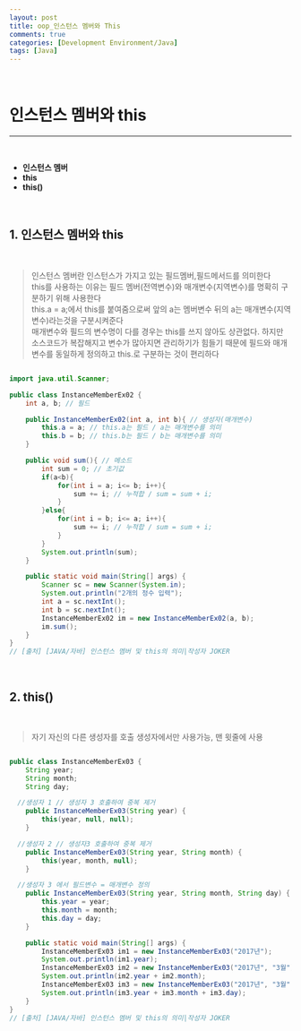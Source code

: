 ```yaml
---
layout: post
title: oop_인스턴스 멤버와 This
comments: true
categories: [Development Environment/Java]
tags: [Java]
---
```


<br>

# 인스턴스 멤버와 this
---

<br>

* __인스턴스 멤버__
* __this__
* __this()__

<br>

## 1. 인스턴스 멤버와 this

<br>

> 인스턴스 멤버란 인스턴스가 가지고 있는 필드멤버,필드메서드를 의미한다 <br> this를 사용하는 이유는 필드 멤버(전역변수)와 매개변수(지역변수)를 명확히 구분하기 위해 사용한다 <br> this.a = a;에서 this를 붙여줌으로써 앞의 a는 멤버변수 뒤의 a는 매개변수(지역변수)라는것을 구분시켜준다 <br>매개변수와 필드의 변수명이 다를 경우는 this를 쓰지 않아도 상관없다. 하지만 소스코드가 복잡해지고 변수가 많아지면 관리하기가 힘들기 때문에 필드와 매개변수를 동일하게 정의하고 this.로 구분하는 것이 편리하다<br>
<!-- [출처] [JAVA/자바] 인스턴스 멤버 및 this의 의미|작성자 JOKER -->

```java

import java.util.Scanner;

public class InstanceMemberEx02 {
	int a, b; // 필드

	public InstanceMemberEx02(int a, int b){ // 생성자(매개변수)
		this.a = a; // this.a는 필드 / a는 매개변수를 의미
		this.b = b; // this.b는 필드 / b는 매개변수를 의미
	}

	public void sum(){ // 메소드
		int sum = 0; // 초기값
		if(a<b){
			for(int i = a; i<= b; i++){
				sum += i; // 누적합 / sum = sum + i;
			}
		}else{
			for(int i = b; i<= a; i++){
				sum += i; // 누적합 / sum = sum + i;
			}
		}
		System.out.println(sum);
	}

	public static void main(String[] args) {
		Scanner sc = new Scanner(System.in);
		System.out.println("2개의 정수 입력");
		int a = sc.nextInt();
		int b = sc.nextInt();
		InstanceMemberEx02 im = new InstanceMemberEx02(a, b);
		im.sum();
	}
}
// [출처] [JAVA/자바] 인스턴스 멤버 및 this의 의미|작성자 JOKER
```

<br>

## 2. this()

<br>

> 자기 자신의 다른 생성자를 호출
> 생성자에서만 사용가능, 맨 윗줄에 사용

```java

public class InstanceMemberEx03 {
	String year;
	String month;
	String day;

  //생성자 1 // 생성자 3 호출하여 중복 제거
	public InstanceMemberEx03(String year) {
		this(year, null, null);
	}

  //생성자 2 // 생성자3 호출하여 중복 제거
	public InstanceMemberEx03(String year, String month) {
		this(year, month, null);
	}

  //생성자 3 에서 필드변수 = 매개변수 정의
	public InstanceMemberEx03(String year, String month, String day) {
		this.year = year;
		this.month = month;
		this.day = day;
	}

	public static void main(String[] args) {
		InstanceMemberEx03 im1 = new InstanceMemberEx03("2017년");
		System.out.println(im1.year);
		InstanceMemberEx03 im2 = new InstanceMemberEx03("2017년", "3월");
		System.out.println(im2.year + im2.month);
		InstanceMemberEx03 im3 = new InstanceMemberEx03("2017년", "3월", "13일");
		System.out.println(im3.year + im3.month + im3.day);
	}
}
// [출처] [JAVA/자바] 인스턴스 멤버 및 this의 의미|작성자 JOKER
```
